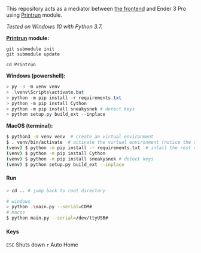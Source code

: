 
This repository acts as a mediator between [the frontend](https://github.com/merttoka/int_fab_frontend.git) and Ender 3 Pro using [Printrun](https://github.com/kliment/Printrun) module. 

*Tested on Windows 10 with Python 3.7.*

**[Printrun](https://github.com/kliment/Printrun) module:**
```
git submodule init
git submodule update

cd Printrun 
```

**Windows (powershell):**
```powershell
> py -3 -m venv venv
> .\venv\Scripts\activate.bat
> python -m pip install -r requirements.txt
> python -m pip install Cython
> python -m pip install sneakysnek # detect keys
> python setup.py build_ext --inplace
```

**MacOS (terminal):**
```bash
$ python3 -m venv venv  # create an virtual environment
$ . venv/bin/activate  # activate the virtual environment (notice the space after the dot)
(venv) $ python -m pip install -r requirements.txt  # intall the rest of dependencies
(venv) $ python -m pip install Cython
(venv) $ python -m pip install sneakysnek # detect keys
(venv) $ python setup.py build_ext --inplace
```

#### Run 
```bash
> cd .. # jump back to root directory

# windows
> python .\main.py --serial=COM#
# macos
$ python main.py --serial=/dev/ttyUSB#
```

#### Keys
`ESC` Shuts down
`r`   Auto Home


